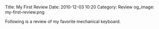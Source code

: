 Title: My First Review
Date: 2010-12-03 10:20
Category: Review
og_image: my-first-review.png

Following is a review of my favorite mechanical keyboard.